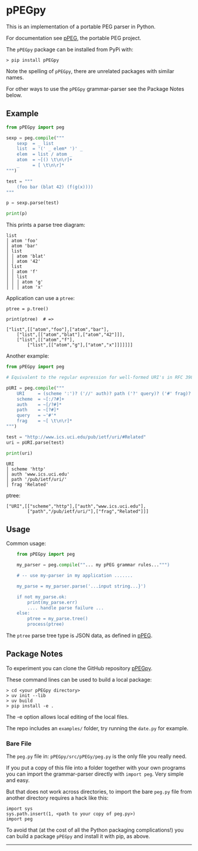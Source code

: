 # pPEGpy

This is an implementation of a portable PEG parser in Python.

For documentation see [pPEG], the portable PEG project.

The `pPEGpy` package can be installed from PyPi with:
```
> pip install pPEGpy
```
Note the spelling of `pPEGpy`, there are unrelated packages with similar names. 

For other ways to use the `pPEGpy` grammar-parser see the Package Notes below.

##  Example

``` python
from pPEGpy import peg

sexp = peg.compile("""
    sexp  = _ list
    list  = '(' _ elem* ')' _
    elem  = list / atom _
    atom  = ~[() \t\n\r]+
    _     = [ \t\n\r]*
""")

test = """
    (foo bar (blat 42) (f(g(x))))
"""

p = sexp.parse(test)

print(p)
```
This prints a parse tree diagram:
```
list
│ atom 'foo'
│ atom 'bar'
│ list
│ │ atom 'blat'
│ │ atom '42'
│ list
│ │ atom 'f'
│ │ list
│ │ │ atom 'g'
│ │ │ atom 'x'
```
Application can use a `ptree`:
```
ptree = p.tree()

print(ptree)  # =>

["list",[["atom","foo"],["atom","bar"],
    ["list",[["atom","blat"],["atom","42"]]],
    ["list",[["atom","f"],
        ["list",[["atom","g"],["atom","x"]]]]]]]
```
Another example:

``` python
from pPEGpy import peg

# Equivalent to the regular expression for well-formed URI's in RFC 3986.

pURI = peg.compile("""
    URI     = (scheme ':')? ('//' auth)? path ('?' query)? ('#' frag)?
    scheme  = ~[:/?#]+
    auth    = ~[/?#]*
    path    = ~[?#]*
    query   = ~'#'*
    frag    = ~[ \t\n\r]*
""")

test = "http://www.ics.uci.edu/pub/ietf/uri/#Related"
uri = pURI.parse(test)

print(uri)
```
```
URI
│ scheme 'http'
│ auth 'www.ics.uci.edu'
│ path '/pub/ietf/uri/'
│ frag 'Related'
```
ptree:
```
["URI",[["scheme","http"],["auth","www.ics.uci.edu"],
        ["path","/pub/ietf/uri/"],["frag","Related"]]]
```

##  Usage

Common usage:

``` py
    from pPEGpy import peg

    my_parser = peg.compile(""... my pPEG grammar rules...""")

    # -- use my-parser in my application .......

    my_parse = my_parser.parse('...input string...}')

    if not my_parse.ok:
        print(my_parse.err)
        .... handle parse failure ... 
    else:    
        ptree = my_parse.tree()
        process(ptree)
```
The `ptree` parse tree type is JSON data, as defined in [pPEG].

## Package Notes

To experiment you can clone the GitHub repository [pPEGpy].

These command lines can be used to build a local package:
```
> cd <your pPEGpy directory>
> uv init --lib
> uv build
> pip install -e .
```
The -e option allows local editing of the local files.

The repo includes an `examples/` folder, try running the `date.py` for example. 

### Bare File

The `peg.py` file in: `pPEGpy/src/pPEGy/peg.py` is the only file you really need.

If you put a copy of this file into a folder together with your own programs you can import the grammar-parser directly with `import peg`.  Very simple and easy.

But that does not work across directories, to import the bare `peg.py` file from another directory requires a hack like this:
```
import sys
sys.path.insert(1, <path to your copy of peg.py>)
import peg
```
To avoid that (at the cost of all the Python packaging complications!) you can build a package `pPEGpy` and install it with pip, as above.


---

[pPEG]: https://github.com/pcanz/pPEG

[pPEGpy]: https://github.com/pcanz/pPEGpy/tree/master 

